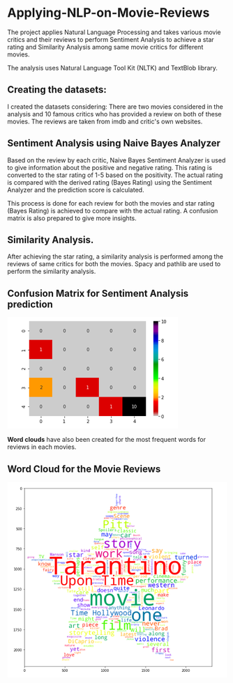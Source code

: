 # Applying-NLP-on-Movie-Reviews
The project applies Natural Language Processing and takes various movie critics and their reviews to perform Sentiment Analysis to achieve a star rating and Similarity Analysis among same movie critics for different movies.

The analysis uses Natural Language Tool Kit (NLTK) and TextBlob library. 

## Creating the datasets:
I created the datasets considering:
There are two movies considered in the analysis and 10 famous critics who has provided a review on both of these movies. The reviews are taken from imdb and critic's own websites.

## Sentiment Analysis using Naive Bayes Analyzer
Based on the review by each critic, Naive Bayes Sentiment Analyzer is used to give information about the positive and negative rating. This rating is converted to the star rating of 1-5 based on the positivity. The actual rating is compared with the derived rating (Bayes Rating) using the Sentiment Analyzer and the prediction score is calculated.

This process is done for each review for both the movies and star rating (Bayes Rating) is achieved to compare with the actual rating. A confusion matrix is also prepared to give more insights.
## Similarity Analysis.
After achieving the star rating, a similarity analysis is performed among the reviews of same critics for both the movies. Spacy and pathlib are used to perform the similarity analysis.

## Confusion Matrix for Sentiment Analysis prediction
![alt text here](ConfusionMatrixNLTK.png)

**Word clouds** have also been created for the most frequent words for reviews in each movies.
## Word Cloud for the Movie Reviews
![alt text here](WordCloudStar.png)
